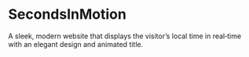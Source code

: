 # SecondsInMotion
A sleek, modern website that displays the visitor’s local time in real‑time with an elegant design and animated title.
